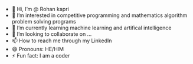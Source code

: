 - 👋 Hi, I’m @ Rohan kapri
- 👀 I’m interested in competitive programming and mathematics algorithm problem solving programs 
- 🌱 I’m currently learning machine learning and artifical intelligence 
- 💞️ I’m looking to collaborate on ...
- 📫 How to reach me through my LinkedIn 
- 😄 Pronouns: HE/HIM
- ⚡ Fun fact: I am a coder 

<!---
ghdhhje/ghdhhje is a ✨ special ✨ repository because its `README.md` (this file) appears on your GitHub profile.
You can click the Preview link to take a look at your changes.
--->
